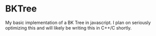 # BKTree
My basic implementation of a BK Tree in javascript.  I plan on seriously optimizing this and will likely be writing this in C++/C shortly.
